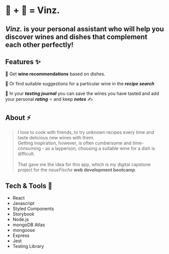 # 🍷 + 🍱 = Vinz.

## _**Vinz.**_ is your personal assistant who will help you discover wines and dishes that complement each other perfectly!

## Features ✨ 
🍷 Get **wine recommendations** based on dishes.

🍛 Or find suitable suggestions for a particular wine in the **_recipe search_**

📔 In your _**tasting journal**_ you can save the wines you have tasted and add your personal _**rating**_ ⭐️ and keep _**notes**_ ✍️

## About ⚡️ 
> I love to cook with friends, to try unknown recipes every time and taste delicious new wines with them.<br />
> Getting inspiration, however, is often cumbersome and time-consuming - as a layperson, choosing a suitable wine for a dish is difficult. <br /><br />
> That gave me the idea for this app, which is my digital capstone project for the _neueFische_ **web development bootcamp**.<br />

## Tech & Tools 🚀

- React
- Javascript
- Styled Components
- Storybook
- Node.js
- mongoDB Atlas
- mongoose
- Express
- Jest
- Testing Library
